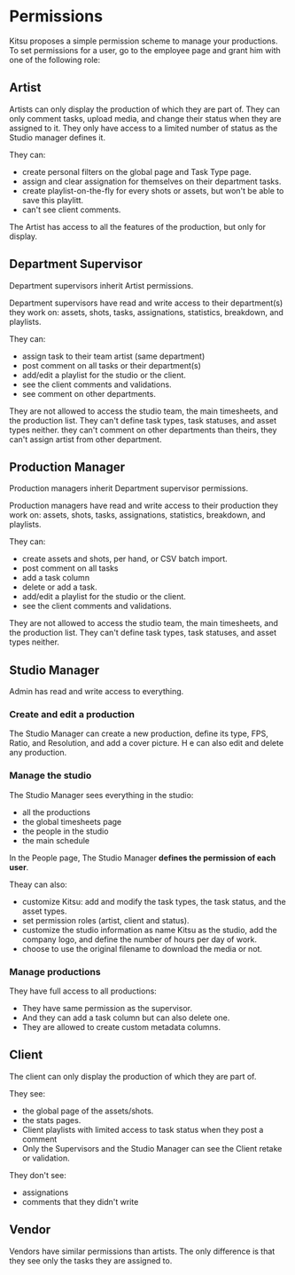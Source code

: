 # Permissions

Kitsu proposes a simple permission scheme to manage your productions. To set
permissions for a user, go to the employee page and grant him with one of the 
following role:


## Artist

Artists can only display the production of which they are part of.
They can only comment tasks, upload media, and change their status when they are assigned to it. They only have access to a limited number of status as the Studio manager defines it.

They can:

* create personal filters on the global page and Task Type page.
* assign and clear assignation for themselves on their department tasks.
* create playlist-on-the-fly for every shots or assets, but won't be able to save this playlitt.
* can't see client comments.

The Artist has access to all the features of the production, but only for display.



## Department Supervisor

Department supervisors inherit Artist permissions.

Department supervisors have read and write access to their department(s) they work on:
assets, shots, tasks, assignations, statistics, breakdown, and playlists.

They can:

* assign task to their team artist (same department)
* post comment on all tasks or their department(s)
* add/edit a playlist for the studio or the client. 
* see the client comments and validations. 
* see comment on other departments.

They are not allowed to access the studio team, the main timesheets, and the
production list. They can't define task types, task statuses, and asset types
neither.
they can't comment on other departments than theirs, they can't assign artist from other department.


## Production Manager

Production managers inherit Department supervisor permissions.

Production managers have read and write access to their production they work on:
assets, shots, tasks, assignations, statistics, breakdown, and playlists.

They can:

* create assets and shots, per hand, or CSV batch import. 
* post comment on all tasks
* add a task column
* delete or add a task. 
* add/edit a playlist for the studio or the client. 
* see the client comments and validations. 

They are not allowed to access the studio team, the main timesheets, and the
production list. They can't define task types, task statuses, and asset types
neither.


## Studio Manager

Admin has read and write access to everything.


### Create and edit a production

The Studio Manager can create a new production, define its type, 
FPS, Ratio, and Resolution, and add a cover picture. H
e can also edit and delete any production.


### Manage the studio

The Studio Manager sees everything in the studio: 

* all the productions
* the global timesheets page
* the people in the studio
* the main schedule

In the People page, The Studio Manager **defines the permission of each user**.

Theay can also:

* customize Kitsu: add and modify the task types, the task status, and the asset types. 
* set permission roles (artist, client and status).
* customize the studio information as name Kitsu as the studio, add the company logo, and define the number of hours per day of work. 
* choose to use the original filename to download the media or not.

### Manage productions

They have full access to all productions:

* They have same permission as the supervisor.
* And they can add a task column but can also delete one.
* They are allowed to create custom metadata columns.


## Client

The client can only display the production of which they are part of.

They see:

* the global page of the assets/shots. 
* the stats pages.
* Client playlists with limited access to task status when they post a comment
* Only the Supervisors and the Studio Manager can see the Client retake or validation.

They don't see:

* assignations
* comments that they didn't write


## Vendor

Vendors have similar permissions than artists. The only difference is that they see only the tasks they are assigned to.
